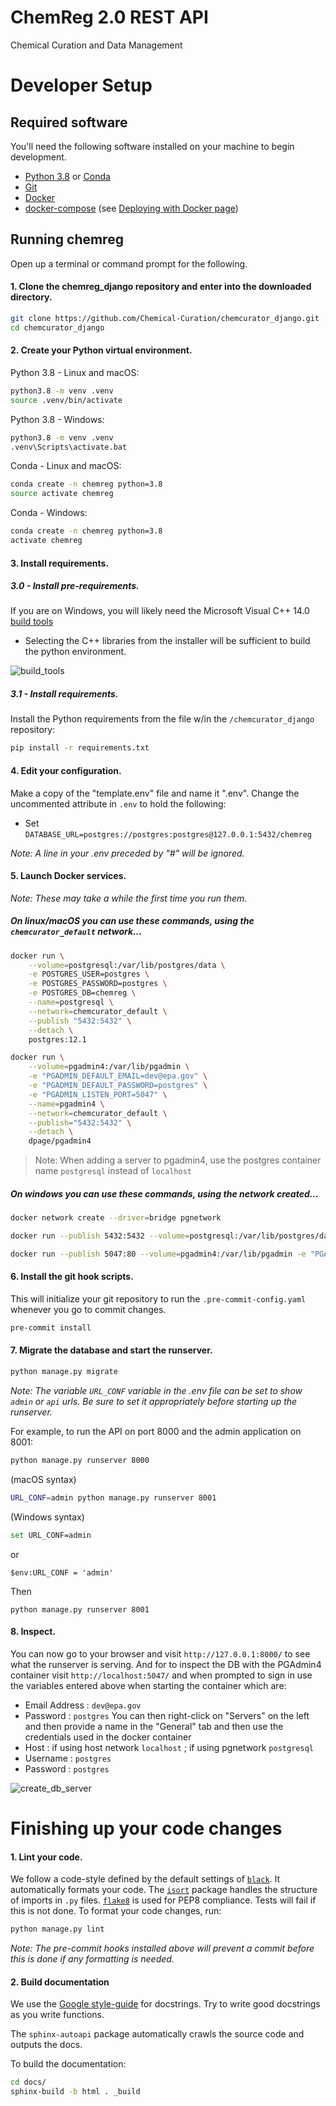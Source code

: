 # ChemReg 2.0 REST API

Chemical Curation and Data Management

# Developer Setup

## Required software

You'll need the following software installed on your machine to begin development.

* [Python 3.8](https://www.python.org/downloads/) or [Conda](https://www.anaconda.com/distribution/#download-section)
* [Git](https://git-scm.com/downloads)
* [Docker](https://docs.docker.com/get-docker/)
* [docker-compose](https://docs.docker.com/compose/install/) (see [Deploying with Docker page](https://github.com/Chemical-Curation/chemcurator_django/wiki/Deploying-with-Docker))

## Running chemreg

Open up a terminal or command prompt for the following.

#### 1. Clone the chemreg_django repository and enter into the downloaded directory.

```bash
git clone https://github.com/Chemical-Curation/chemcurator_django.git
cd chemcurator_django
```

#### 2. Create your Python virtual environment.

Python 3.8 - Linux and macOS:
```bash
python3.8 -m venv .venv
source .venv/bin/activate
```
Python 3.8 - Windows:
```bash
python3.8 -m venv .venv
.venv\Scripts\activate.bat
```

Conda - Linux and macOS:
```bash
conda create -n chemreg python=3.8
source activate chemreg
```

Conda - Windows:
```bash
conda create -n chemreg python=3.8
activate chemreg
```

#### 3. Install requirements.

##### 3.0 - Install pre-requirements.

If you are on Windows, you will likely need the Microsoft Visual C++ 14.0 [build tools](https://visualstudio.microsoft.com/thank-you-downloading-visual-studio/?sku=BuildTools&rel=16)
* Selecting the C++ libraries from the installer will be sufficient to build the python environment.

![build_tools](https://user-images.githubusercontent.com/7052993/75799083-63a62b00-5d2c-11ea-8b83-976110af880b.PNG)

##### 3.1 - Install requirements.
Install the Python requirements from the file w/in the `/chemcurator_django` repository:
```bash
pip install -r requirements.txt
```

#### 4. Edit your configuration.

Make a copy of the "template.env" file and name it ".env". Change the uncommented attribute in `.env` to hold the following:
* Set `DATABASE_URL=postgres://postgres:postgres@127.0.0.1:5432/chemreg`

*Note: A line in your .env preceded by "#" will be ignored.*

#### 5. Launch Docker services.

*Note: These may take a while the first time you run them.*

##### On linux/macOS you can use these commands, using the `chemcurator_default` network...

```bash
docker run \
    --volume=postgresql:/var/lib/postgres/data \
    -e POSTGRES_USER=postgres \
    -e POSTGRES_PASSWORD=postgres \
    -e POSTGRES_DB=chemreg \
    --name=postgresql \
    --network=chemcurator_default \
    --publish "5432:5432" \
    --detach \
    postgres:12.1
```

```bash
docker run \
    --volume=pgadmin4:/var/lib/pgadmin \
    -e "PGADMIN_DEFAULT_EMAIL=dev@epa.gov" \
    -e "PGADMIN_DEFAULT_PASSWORD=postgres" \
    -e "PGADMIN_LISTEN_PORT=5047" \
    --name=pgadmin4 \
    --network=chemcurator_default \
    --publish="5432:5432" \
    --detach \
    dpage/pgadmin4
```
> Note: When adding a server to pgadmin4, use the postgres container name `postgresql` instead of `localhost`

##### On windows you can use these commands, using the network created...

```bash
docker network create --driver=bridge pgnetwork
```

```bash
docker run --publish 5432:5432 --volume=postgresql:/var/lib/postgres/data -e POSTGRES_USER=postgres -e POSTGRES_PASSWORD=postgres -e POSTGRES_DB=chemreg --name=postgresql --network=pgnetwork --detach postgres:12.1
```

```bash
docker run --publish 5047:80 --volume=pgadmin4:/var/lib/pgadmin -e "PGADMIN_DEFAULT_EMAIL=dev@epa.gov" -e "PGADMIN_DEFAULT_PASSWORD=postgres" --name=pgadmin4 --network=pgnetwork --detach dpage/pgadmin4
```

#### 6. Install the git hook scripts.

This will initialize your git repository to run the `.pre-commit-config.yaml` whenever you go to commit changes.

```bash
pre-commit install
```

#### 7. Migrate the database and start the runserver.

```bash
python manage.py migrate
```
*Note: The variable `URL_CONF` variable in the .env file can be set to show `admin` or `api` urls. Be sure to set it appropriately before starting up the runserver.*

For example, to run the API on port 8000 and the admin application on 8001:

```bash
python manage.py runserver 8000
```
(macOS syntax)
```bash
URL_CONF=admin python manage.py runserver 8001
```

(Windows syntax)
```bash
set URL_CONF=admin 
```
or 
```
$env:URL_CONF = 'admin'
```
Then
```
python manage.py runserver 8001
```
#### 8. Inspect.

You can now go to your browser and visit `http://127.0.0.1:8000/` to see what the runserver is serving. And for to inspect the DB with the PGAdmin4 container visit `http://localhost:5047/` and when prompted to sign in use the variables entered above when starting the container which are:
* Email Address : `dev@epa.gov`
* Password : `postgres`
You can then right-click on "Servers" on the left and then provide a name in the "General" tab and then use the credentials used in the docker container
* Host : if using host network `localhost` ; if using pgnetwork `postgresql`
* Username : `postgres`
* Password : `postgres`

![create_db_server](https://user-images.githubusercontent.com/7052993/75771757-76eed180-5cff-11ea-9d93-effa863e2c7a.png)



# Finishing up your code changes

#### 1. Lint your code.

We follow a code-style defined by the default settings of [`black`](https://github.com/psf/black). It automatically formats your code. The [`isort`](https://github.com/timothycrosley/isort) package handles the structure of imports in `.py` files. [`flake8`](https://gitlab.com/pycqa/flake8) is used for PEP8 compliance. Tests will fail if this is not done. To format your code changes, run:

```bash
python manage.py lint
```
*Note: The pre-commit hooks installed above will prevent a commit before this is done if any formatting is needed.*

#### 2. Build documentation
We use the [Google style-guide](https://sphinxcontrib-napoleon.readthedocs.io/en/latest/example_google.html) for docstrings. Try to write good docstrings as you write functions.

The `sphinx-autoapi` package automatically crawls the source code and outputs the docs. 

To build the documentation: 
```bash
cd docs/
sphinx-build -b html . _build
```

